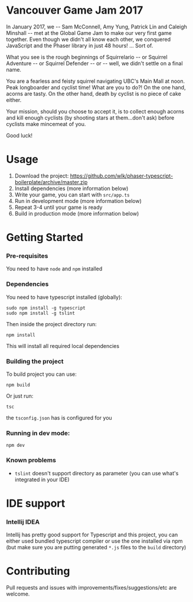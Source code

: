 # Vancouver Game Jam 2017
In January 2017, we -- Sam McConnell, Amy Yung, Patrick Lin and Caleigh Minshall -- met at the Global Game Jam to make our very first game together. Even though we didn't all know each other, we conquered JavaScript and the Phaser library in just 48 hours! ... Sort of.

What you see is the rough beginnings of Squirrelario -- or Squirrel Adventure -- or Squirrel Defender -- or -- well, we didn't settle on a final name.

You are a fearless and feisty squirrel navigating UBC's Main Mall at noon. Peak longboarder and cyclist time! What are you to do?! On the one hand, acorns are tasty. On the other hand, death by cyclist is no piece of cake either. 

Your mission, should you choose to accept it, is to collect enough acorns and kill enough cyclists (by shooting stars at them...don't ask) before cyclists make mincemeat of you.

Good luck!

# Usage

1. Download the project: https://github.com/wlk/phaser-typescript-boilerplate/archive/master.zip
2. Install dependencies (more information below)
3. Write your game, you can start with `src/app.ts`
4. Run in development mode (more information below)
5. Repeat 3-4 until your game is ready
6. Build in production mode (more information below)

# Getting Started

### Pre-requisites

You need to have `node` and `npm` installed

### Dependencies

You need to have typescript installed (globally):
```
sudo npm install -g typescript
sudo npm install -g tslint
```

Then inside the project directory run:
```
npm install
```

This will install all required local dependencies

### Building the project

To build project you can use:

```
npm build
```

Or just run:

```
tsc
```

the `tsconfig.json` has is configured for you

### Running in dev mode:

```
npm dev
```

### Known problems

* `tslint` doesn't support directory as parameter (you can use what's integrated in your IDE)

# IDE support

### Intellij IDEA

Intellij has pretty good support for Typescript and this project, you can either used bundled typescript compiler or use the one installed via npm (but make sure you are putting generated `*.js` files to the `build` directory)

# Contributing

Pull requests and issues with improvements/fixes/suggestions/etc are welcome.
